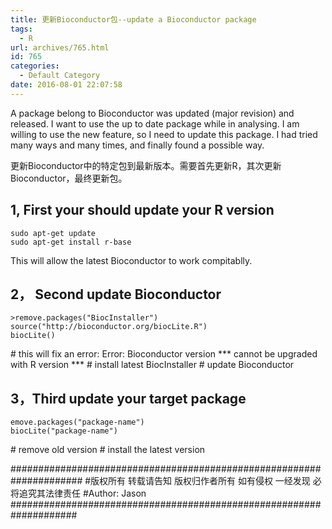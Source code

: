 ```yaml
---
title: 更新Bioconductor包--update a Bioconductor package
tags:
  - R
url: archives/765.html
id: 765
categories:
  - Default Category
date: 2016-08-01 22:07:58
---
```


A  package belong to Bioconductor  was updated (major revision) and released. I want to use the up to date package while in analysing. I am willing to use the new feature, so I need to update this  package. I had tried many ways and many times, and finally found a possible way.

更新Bioconductor中的特定包到最新版本。需要首先更新R，其次更新Bioconductor，最终更新包。

## 1, First your should update your R version

```
sudo apt-get update
sudo apt-get install r-base
```


This will allow the latest Bioconductor to work compitablly.

## 2， Second update Bioconductor

```
>remove.packages("BiocInstaller")  
source("http://bioconductor.org/biocLite.R") 
biocLite()  
```

\# this will fix an error:  Error: Bioconductor version *** cannot be upgraded with R version ***
\# install latest BiocInstaller
\# update Bioconductor

## 3，Third update your target package

```
emove.packages("package-name")   
biocLite("package-name")  
```

\# remove old version
\#  install the latest version 

\#####################################################################
\#版权所有 转载请告知 版权归作者所有 如有侵权 一经发现 必将追究其法律责任
\#Author: Jason
\####################################################################